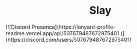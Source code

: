 <h1 align=center>Slay</h1>
[![Discord Presence](https://lanyard-profile-readme.vercel.app/api/507679487672975401
                            )](https://discord.com/users/507679487672975401)
